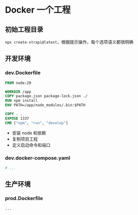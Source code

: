 # Docker 一个工程

## 初始工程目录

`npx create-strapi@latest`，根据提示操作，每个选项语义都很明确

## 开发环境

### dev.Dockerfile

```Dockerfile
FROM node:20

WORKDIR /app
COPY package.json package-lock.json ./
RUN npm install
ENV PATH=/app/node_modules/.bin:$PATH

COPY . .
EXPOSE 1337
CMD ["npm", "run", "develop"]
```

- 安装 node 和依赖
- 复制项目工程
- 定义启动命令和端口

### dev.docker-compose.yaml

```yaml
# ...
```

## 生产环境

### prod.Dockerfile

```Dockerfile
...
```
